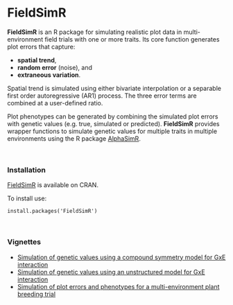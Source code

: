 # FieldSimR #

**FieldSimR** is an R package for simulating realistic plot data in multi-environment field trials with one or more traits. Its core function generates plot errors that capture:

- **spatial trend**,
- **random error** (noise), and 
- **extraneous variation**. 

Spatial trend is simulated using either bivariate interpolation or a separable first order autoregressive (AR1) process. The three error terms are combined at a user-defined ratio. 

Plot phenotypes can be generated by combining the simulated plot errors with genetic values (e.g. true, simulated or predicted). **FieldSimR** provides wrapper functions to simulate genetic values for multiple traits in multiple environments using the R package [AlphaSimR](https://CRAN.R-project.org/package=AlphaSimR).

<br/>

### Installation ###

[FieldSimR](https://cran.r-project.org/package=FieldSimR) is available on CRAN.

To install use:

    install.packages('FieldSimR')

<br/>

### Vignettes ###

- [Simulation of genetic values using a compound symmetry model for GxE interaction](https://crwerner.github.io/fieldsimr/articles/compound_symmetry_GxE_demo.html)
- [Simulation of genetic values using an unstructured model for GxE interaction](https://crwerner.github.io/fieldsimr/articles/unstructured_GxE_demo.html)
- [Simulation of plot errors and phenotypes for a multi-environment plant breeding trial](https://crwerner.github.io/fieldsimr/articles/spatial_error_demo.html)


